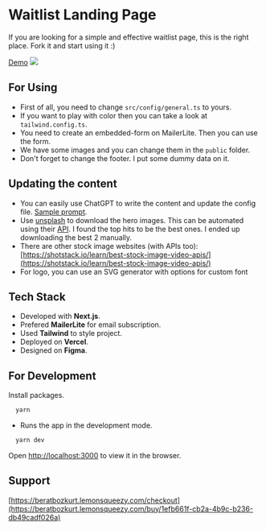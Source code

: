 
# Waitlist Landing Page

If you are looking for a simple and effective waitlist page, this is the right place. Fork it and start using it :)

[Demo](https://waitlist-landing-page.vercel.app/)
![](./screenshot.jpg)

## For Using
- First of all, you need to change `src/config/general.ts` to yours.
- If you want to play with color then you can take a look at `tailwind.config.ts`.
- You need to create an embedded-form on MailerLite. Then you can use the form.
- We have some images and you can change them in the `public` folder.
- Don't forget to change the footer. I put some dummy data on it.

## Updating the content
- You can easily use ChatGPT to write the content and update the config file. [Sample prompt](https://chatgpt.com/share/677bfe7b-fa00-8006-b278-a1405d9b33da).
- Use [unsplash]() to download the hero images. This can be automated using their [API](https://chatgpt.com/share/677bfe7b-fa00-8006-b278-a1405d9b33da). I found the top hits to be the best ones. I ended up downloading the best 2 manually.
- There are other stock image websites (with APIs too): [https://shotstack.io/learn/best-stock-image-video-apis/](https://shotstack.io/learn/best-stock-image-video-apis/)
- For logo, you can use an SVG generator with options for custom font


## Tech Stack
- Developed with **Next.js**.
- Prefered **MailerLite** for email subscription. 
- Used **Tailwind** to style project.
- Deployed on **Vercel**.
- Designed on **Figma**.


## For Development

Install packages.
```bash
  yarn
```

- Runs the app in the development mode.

```bash
  yarn dev
```
Open [http://localhost:3000](http://localhost:3000) to view it in the browser.

## Support

[https://beratbozkurt.lemonsqueezy.com/checkout](https://beratbozkurt.lemonsqueezy.com/buy/1efb661f-cb2a-4b9c-b236-db49cadf026a)

